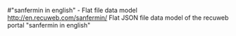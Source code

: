 #"sanfermin in english" - Flat file data model
http://en.recuweb.com/sanfermin/
Flat JSON file data model of the recuweb portal "sanfermin in english"

